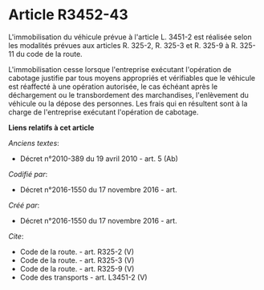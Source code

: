 # Article R3452-43

L'immobilisation du véhicule prévue à l'article L. 3451-2 est réalisée selon les modalités prévues aux articles R. 325-2, R.
325-3 et R. 325-9 à R. 325-11 du code de la route. 

L'immobilisation cesse lorsque l'entreprise exécutant l'opération de cabotage justifie par tous moyens appropriés et
vérifiables que le véhicule est réaffecté à une opération autorisée, le cas échéant après le déchargement ou le
transbordement des marchandises, l'enlèvement du véhicule ou la dépose des personnes. Les frais qui en résultent sont à la
charge de l'entreprise exécutant l'opération de cabotage.

**Liens relatifs à cet article**

_Anciens textes_:

  - Décret n°2010-389 du 19 avril 2010 - art. 5 (Ab)

_Codifié par_:

  - Décret n°2016-1550 du 17 novembre 2016 - art.

_Créé par_:

  - Décret n°2016-1550 du 17 novembre 2016 - art.

_Cite_:

  - Code de la route. - art. R325-2 (V)
  - Code de la route. - art. R325-3 (V)
  - Code de la route. - art. R325-9 (V)
  - Code des transports - art. L3451-2 (V)
